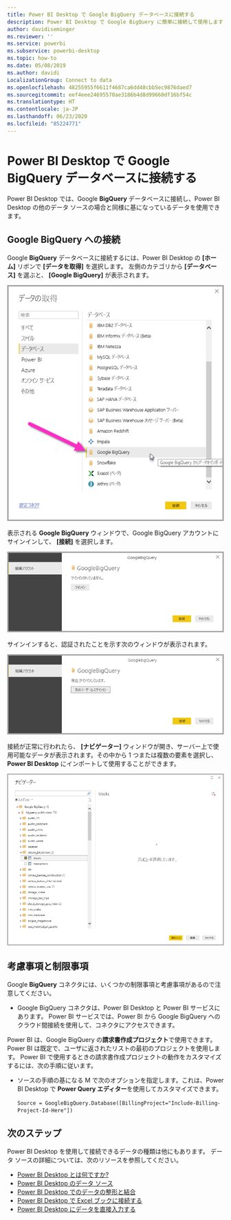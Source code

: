 ```yaml
---
title: Power BI Desktop で Google BigQuery データベースに接続する
description: Power BI Desktop で Google BigQuery に簡単に接続して使用します
author: davidiseminger
ms.reviewer: ''
ms.service: powerbi
ms.subservice: powerbi-desktop
ms.topic: how-to
ms.date: 05/08/2019
ms.author: davidi
LocalizationGroup: Connect to data
ms.openlocfilehash: 48255955f6611f4687ca6dd48cbb5ec9876daed7
ms.sourcegitcommit: eef4eee24695570ae3186b4d8d99660df16bf54c
ms.translationtype: HT
ms.contentlocale: ja-JP
ms.lasthandoff: 06/23/2020
ms.locfileid: "85224771"
---
```

# <a name="connect-to-a-google-bigquery-database-in-power-bi-desktop"></a>Power BI Desktop で Google BigQuery データベースに接続する
Power BI Desktop では、Google **BigQuery** データベースに接続し、Power BI Desktop の他のデータ ソースの場合と同様に基になっているデータを使用できます。

## <a name="connect-to-google-bigquery"></a>Google BigQuery への接続
Google **BigQuery** データベースに接続するには、Power BI Desktop の **[ホーム]** リボンで **[データを取得]** を選択します。 左側のカテゴリから **[データベース]** を選ぶと、 **[Google BigQuery]** が表示されます。

![Google BigQuery の [データを取得] ダイアログ](media/desktop-connect-bigquery/connect_bigquery_01.png)

表示される **Google BigQuery** ウィンドウで、Google BigQuery アカウントにサインインして、 **[接続]** を選択します。

![Google BigQuery へのサインイン](media/desktop-connect-bigquery/connect_bigquery_02.png)

サインインすると、認証されたことを示す次のウィンドウが表示されます。 

![Google へのサインイン](media/desktop-connect-bigquery/connect_bigquery_02b.png)

接続が正常に行われたら、 **[ナビゲーター]** ウィンドウが開き、サーバー上で使用可能なデータが表示されます。その中から 1 つまたは複数の要素を選択し、**Power BI Desktop** にインポートして使用することができます。

![Google BigQuery からのデータ](media/desktop-connect-bigquery/connect_bigquery_03.png)

## <a name="considerations-and-limitations"></a>考慮事項と制限事項
Google **BigQuery** コネクタには、いくつかの制限事項と考慮事項があるので注意してください。

* Google BigQuery コネクタは、Power BI Desktop と Power BI サービスにあります。 Power BI サービスでは、Power BI から Google BigQuery へのクラウド間接続を使用して、コネクタにアクセスできます。

Power BI は、Google BigQuery の**請求書作成プロジェクト**で使用できます。 Power BI は既定で、ユーザに返されたリストの最初のプロジェクトを使用します。 Power BI で使用するときの請求書作成プロジェクトの動作をカスタマイズするには、次の手順に従います。

 * ソースの手順の基になる M で次のオプションを指定します。これは、Power BI Desktop で **Power Query エディター**を使用してカスタマイズできます。

    ```Source = GoogleBigQuery.Database([BillingProject="Include-Billing-Project-Id-Here"])```

## <a name="next-steps"></a>次のステップ
Power BI Desktop を使用して接続できるデータの種類は他にもあります。 データ ソースの詳細については、次のリソースを参照してください。

* [Power BI Desktop とは何ですか?](../fundamentals/desktop-what-is-desktop.md)
* [Power BI Desktop のデータ ソース](desktop-data-sources.md)
* [Power BI Desktop でのデータの整形と結合](desktop-shape-and-combine-data.md)
* [Power BI Desktop で Excel ブックに接続する](desktop-connect-excel.md)   
* [Power BI Desktop にデータを直接入力する](desktop-enter-data-directly-into-desktop.md)   

